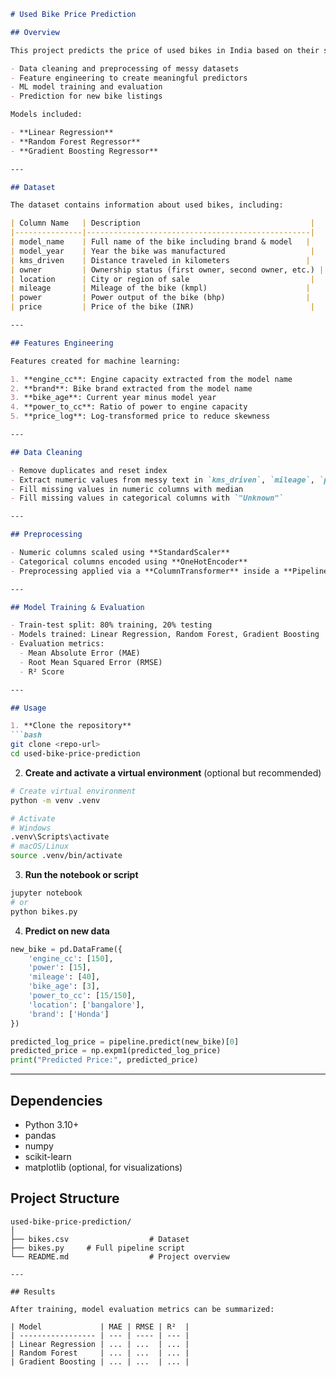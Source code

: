 ````markdown
# Used Bike Price Prediction

## Overview

This project predicts the price of used bikes in India based on their specifications and features using machine learning. It covers:

- Data cleaning and preprocessing of messy datasets
- Feature engineering to create meaningful predictors
- ML model training and evaluation
- Prediction for new bike listings

Models included:

- **Linear Regression**
- **Random Forest Regressor**
- **Gradient Boosting Regressor**

---

## Dataset

The dataset contains information about used bikes, including:

| Column Name   | Description                                      |
|---------------|--------------------------------------------------|
| model_name    | Full name of the bike including brand & model   |
| model_year    | Year the bike was manufactured                   |
| kms_driven    | Distance traveled in kilometers                 |
| owner         | Ownership status (first owner, second owner, etc.) |
| location      | City or region of sale                           |
| mileage       | Mileage of the bike (kmpl)                      |
| power         | Power output of the bike (bhp)                  |
| price         | Price of the bike (INR)                          |

---

## Features Engineering

Features created for machine learning:

1. **engine_cc**: Engine capacity extracted from the model name  
2. **brand**: Bike brand extracted from the model name  
3. **bike_age**: Current year minus model year  
4. **power_to_cc**: Ratio of power to engine capacity  
5. **price_log**: Log-transformed price to reduce skewness  

---

## Data Cleaning

- Remove duplicates and reset index  
- Extract numeric values from messy text in `kms_driven`, `mileage`, `power`  
- Fill missing values in numeric columns with median  
- Fill missing values in categorical columns with `"Unknown"`  

---

## Preprocessing

- Numeric columns scaled using **StandardScaler**  
- Categorical columns encoded using **OneHotEncoder**  
- Preprocessing applied via a **ColumnTransformer** inside a **Pipeline** with the model  

---

## Model Training & Evaluation

- Train-test split: 80% training, 20% testing  
- Models trained: Linear Regression, Random Forest, Gradient Boosting  
- Evaluation metrics:
  - Mean Absolute Error (MAE)
  - Root Mean Squared Error (RMSE)
  - R² Score  

---

## Usage

1. **Clone the repository**  
```bash
git clone <repo-url>
cd used-bike-price-prediction
````

2. **Create and activate a virtual environment** (optional but recommended)

```bash
# Create virtual environment
python -m venv .venv

# Activate
# Windows
.venv\Scripts\activate
# macOS/Linux
source .venv/bin/activate
```


3. **Run the notebook or script**

```bash
jupyter notebook
# or
python bikes.py
```

4. **Predict on new data**

```python
new_bike = pd.DataFrame({
    'engine_cc': [150],
    'power': [15],
    'mileage': [40],
    'bike_age': [3],
    'power_to_cc': [15/150],
    'location': ['bangalore'],
    'brand': ['Honda']
})

predicted_log_price = pipeline.predict(new_bike)[0]
predicted_price = np.expm1(predicted_log_price)
print("Predicted Price:", predicted_price)
```

---

## Dependencies

* Python 3.10+
* pandas
* numpy
* scikit-learn
* matplotlib (optional, for visualizations)

## Project Structure

```
used-bike-price-prediction/
│
├── bikes.csv                  # Dataset
├── bikes.py     # Full pipeline script
└── README.md                  # Project overview

---

## Results

After training, model evaluation metrics can be summarized:

| Model             | MAE | RMSE | R²  |
| ----------------- | --- | ---- | --- |
| Linear Regression | ... | ...  | ... |
| Random Forest     | ... | ...  | ... |
| Gradient Boosting | ... | ...  | ... |

